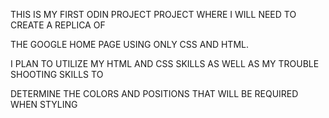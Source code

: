 THIS IS MY FIRST ODIN PROJECT PROJECT WHERE I WILL NEED TO CREATE A REPLICA OF

THE GOOGLE HOME PAGE USING ONLY CSS AND HTML. 

I PLAN TO UTILIZE MY HTML AND CSS SKILLS AS WELL AS MY TROUBLE SHOOTING SKILLS TO

DETERMINE THE COLORS AND POSITIONS THAT WILL BE REQUIRED WHEN STYLING
